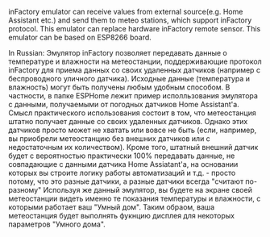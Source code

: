 inFactory emulator can receive values from external source(e.g. Home Assistant etc.) and send them to meteo stations, which support inFactory protocol.
This emulator can replace hardware inFactory remote sensor.
This emulator can be based on ESP8266 board.

In Russian:
Эмулятор inFactory позволяет передавать данные о температуре и влажности на метеостанции, поддерживающие протокол inFactory для приема данных со своих удаленных датчиков (например с беспроводного уличного датчика).
Исходные данные (температура и влажность) могут быть получены любым удобным способом.
В частности, в папке ESPHome лежит пример исполльзования эмулятора с данными, получаемыми от погодных датчиков Home Assistant'а.
Смысл практического использования состоит в том, что метеостанция штатно получает данные со своих удаленных датчиков.
Однако этих датчиков просто может не хватать или вовсе не быть (если, например, вы приобрели метеостанцию без внешних датчиков или с недостаточным их количеством). Кроме того, штатный внешний датчик будет с вероятностью практически 100% передавать данные, не совпадающие с данными датчика Home Assiatant'а, на основании которых вы строите логику работы автоматизаций и т.д. - просто потому, что это разные датчики, а разные датчики всегда "считают по-разному" 
Используя же данный эмулятор, вы будете на экране своей метеостанции видеть именно те показания температуры и влажности, с которыми работает ваш "Умный дом". Таким обраом, ваша метеостанция будет выполнять фукнцию дисплея для некоторых параметров "Умного дома".
